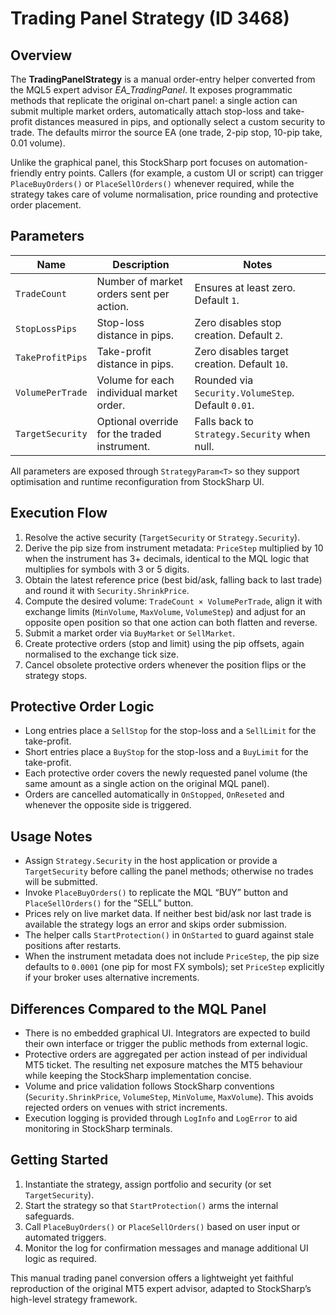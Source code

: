 # Trading Panel Strategy (ID 3468)

## Overview
The **TradingPanelStrategy** is a manual order-entry helper converted from the MQL5 expert advisor *EA_TradingPanel*. It exposes programmatic methods that replicate the original on-chart panel: a single action can submit multiple market orders, automatically attach stop-loss and take-profit distances measured in pips, and optionally select a custom security to trade. The defaults mirror the source EA (one trade, 2-pip stop, 10-pip take, 0.01 volume).

Unlike the graphical panel, this StockSharp port focuses on automation-friendly entry points. Callers (for example, a custom UI or script) can trigger `PlaceBuyOrders()` or `PlaceSellOrders()` whenever required, while the strategy takes care of volume normalisation, price rounding and protective order placement.

## Parameters
| Name | Description | Notes |
| ---- | ----------- | ----- |
| `TradeCount` | Number of market orders sent per action. | Ensures at least zero. Default `1`. |
| `StopLossPips` | Stop-loss distance in pips. | Zero disables stop creation. Default `2`. |
| `TakeProfitPips` | Take-profit distance in pips. | Zero disables target creation. Default `10`. |
| `VolumePerTrade` | Volume for each individual market order. | Rounded via `Security.VolumeStep`. Default `0.01`. |
| `TargetSecurity` | Optional override for the traded instrument. | Falls back to `Strategy.Security` when null. |

All parameters are exposed through `StrategyParam<T>` so they support optimisation and runtime reconfiguration from StockSharp UI.

## Execution Flow
1. Resolve the active security (`TargetSecurity` or `Strategy.Security`).
2. Derive the pip size from instrument metadata: `PriceStep` multiplied by 10 when the instrument has 3+ decimals, identical to the MQL logic that multiplies for symbols with 3 or 5 digits.
3. Obtain the latest reference price (best bid/ask, falling back to last trade) and round it with `Security.ShrinkPrice`.
4. Compute the desired volume: `TradeCount × VolumePerTrade`, align it with exchange limits (`MinVolume`, `MaxVolume`, `VolumeStep`) and adjust for an opposite open position so that one action can both flatten and reverse.
5. Submit a market order via `BuyMarket` or `SellMarket`.
6. Create protective orders (stop and limit) using the pip offsets, again normalised to the exchange tick size.
7. Cancel obsolete protective orders whenever the position flips or the strategy stops.

## Protective Order Logic
- Long entries place a `SellStop` for the stop-loss and a `SellLimit` for the take-profit.
- Short entries place a `BuyStop` for the stop-loss and a `BuyLimit` for the take-profit.
- Each protective order covers the newly requested panel volume (the same amount as a single action on the original MQL panel).
- Orders are cancelled automatically in `OnStopped`, `OnReseted` and whenever the opposite side is triggered.

## Usage Notes
- Assign `Strategy.Security` in the host application or provide a `TargetSecurity` before calling the panel methods; otherwise no trades will be submitted.
- Invoke `PlaceBuyOrders()` to replicate the MQL “BUY” button and `PlaceSellOrders()` for the “SELL” button.
- Prices rely on live market data. If neither best bid/ask nor last trade is available the strategy logs an error and skips order submission.
- The helper calls `StartProtection()` in `OnStarted` to guard against stale positions after restarts.
- When the instrument metadata does not include `PriceStep`, the pip size defaults to `0.0001` (one pip for most FX symbols); set `PriceStep` explicitly if your broker uses alternative increments.

## Differences Compared to the MQL Panel
- There is no embedded graphical UI. Integrators are expected to build their own interface or trigger the public methods from external logic.
- Protective orders are aggregated per action instead of per individual MT5 ticket. The resulting net exposure matches the MT5 behaviour while keeping the StockSharp implementation concise.
- Volume and price validation follows StockSharp conventions (`Security.ShrinkPrice`, `VolumeStep`, `MinVolume`, `MaxVolume`). This avoids rejected orders on venues with strict increments.
- Execution logging is provided through `LogInfo` and `LogError` to aid monitoring in StockSharp terminals.

## Getting Started
1. Instantiate the strategy, assign portfolio and security (or set `TargetSecurity`).
2. Start the strategy so that `StartProtection()` arms the internal safeguards.
3. Call `PlaceBuyOrders()` or `PlaceSellOrders()` based on user input or automated triggers.
4. Monitor the log for confirmation messages and manage additional UI logic as required.

This manual trading panel conversion offers a lightweight yet faithful reproduction of the original MT5 expert advisor, adapted to StockSharp’s high-level strategy framework.
